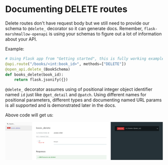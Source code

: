 # Documenting DELETE routes

Delete routes don't have request body but we still need to provide our schema to
`@delete_` decorator so it can generate docs. Remember, `flask-marshmallow-openapi` is
using your schemas to figure out a lot of information about your API.

Example:

```py
# Using Flask app from "Getting started", this is fully working example
@api.route("/books/<int:book_id>", methods=["DELETE"])
@open_api.delete_(BookSchema)
def books_delete(book_id):
    return flask.jsonify({})
```

`@delete_` decorator assumes using of positional integer object identifier named `id`
just like `@get_detail` and `@patch`. Using different names for positional parameters,
different types and documenting named URL params is all supported and is demonstrated
later in the docs.

Above code will get us:

![ReDoc](./img/delete_book.png "ReDoc - book_delete")
